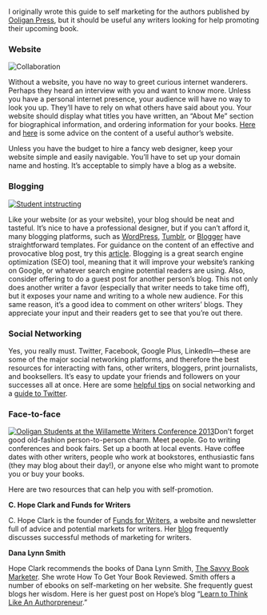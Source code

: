 I originally wrote this guide to self marketing for the authors published by <a href="http://ooligan.pdx.edu/" target="_blank"> Ooligan Press</a>, but it should be useful any writers looking for help promoting their upcoming book.

### Website

![Collaboration](http://laurenhudgins.com/wp-content/uploads/2014/02/collaboration-300x196.jpg)

Without a website, you have no way to greet curious internet wanderers. Perhaps they heard an interview with you and want to know more. Unless you have a personal internet presence, your audience will have no way to look you up. They&rsquo;ll have to rely on what others have said about you. Your website should display what titles you have written, an &ldquo;About Me&rdquo; section for biographical information, and ordering information for your books. <a href="http://bookmarketingmaven.typepad.com/book_marketing_maven/2011/10/whats-the-most-important-thing-on-an-author-website.html" target="_blank">Here</a> and [here](http://janefriedman.com/2012/02/27/effective-author-website/ "effective author website") is some advice on the content of a useful author&rsquo;s website.

Unless you have the budget to hire a fancy web designer, keep your website simple and easily navigable. You&rsquo;ll have to set up your domain name and hosting. It&rsquo;s acceptable to simply have a blog as a website.

### Blogging

[![Student intstructing](http://laurenhudgins.com/wp-content/uploads/2014/02/instruction-300x200.jpg)](http://laurenhudgins.com/wp-content/uploads/2014/02/instruction.jpg)

Like your website (or as your website), your blog should be neat and tasteful. It&rsquo;s nice to have a professional designer, but if you can&rsquo;t afford it, many blogging platforms, such as [WordPress](https://wordpress.com/ "wordpress"), [Tumblr](https://www.tumblr.com/ "Tumblr"), or [Blogger](https://www.blogger.com/ "Blogger") have straightforward templates. For guidance on the content of an effective and provocative blog post, try this [article](http://goinswriter.com/great-blog-post/ "Article"). Blogging is a great search engine optimization (SEO) tool, meaning that it will improve your website&rsquo;s ranking on Google, or whatever search engine potential readers are using. Also, consider offering to do a guest post for another person&rsquo;s blog. This not only does another writer a favor (especially that writer needs to take time off), but it exposes your name and writing to a whole new audience. For this same reason, it&rsquo;s a good idea to comment on other writers&rsquo; blogs. They appreciate your input and their readers get to see that you&rsquo;re out there.

### Social Networking

Yes, you really must. Twitter, Facebook, Google Plus, LinkedIn—these are some of the major social networking platforms, and therefore the best resources for interacting with fans, other writers, bloggers, print journalists, and booksellers. It&rsquo;s easy to update your friends and followers on your successes all at once. Here are some [helpful tips](http://www.thecreativepenn.com/2011/10/16/7-social-networking-mistakes/ "Social Networking Tips") on social networking and a [guide to Twitter](http://laurenhudgins.com/social-media/an-authors-guide-to-twitter/ "An Author&rsquo;s Guide to Twitter").

### Face-to-face

[![Ooligan Students at the Willamette Writers Conference 2013](http://laurenhudgins.com/wp-content/uploads/2014/02/wwc2013-300x189.jpg)](http://laurenhudgins.com/wp-content/uploads/2014/02/wwc2013.jpg)Don&rsquo;t forget good old-fashion person-to-person charm. Meet people. Go to writing conferences and book fairs. Set up a booth at local events. Have coffee dates with other writers, people who work at bookstores, enthusiastic fans (they may blog about their day!), or anyone else who might want to promote you or buy your books.

Here are two resources that can help you with self-promotion.

**C. Hope Clark and Funds for Writers**

C. Hope Clark is the founder of [Funds for Writers](http://www.fundsforwriters.com/ "Funds for Writers"), a website and newsletter full of advice and potential markets for writers. Her [blog](http://hopeclark.blogspot.com/ "Hope Clark Blog") frequently discusses successful methods of marketing for writers.

**Dana Lynn Smith**

Hope Clark recommends the books of Dana Lynn Smith, [The Savvy Book Marketer](http://bookmarketingmaven.typepad.com/ "Marketing resource"). She wrote How To Get Your Book Reviewed. Smith offers a number of ebooks on self-marketing on her website. She frequently guest blogs her wisdom. Here is her guest post on Hope&rsquo;s blog &ldquo;[Learn to Think Like An Authorpreneur](http://hopeclark.blogspot.com/2011/10/learn-to-think-like-authorpreneur.html "Author Advice").&rdquo;
